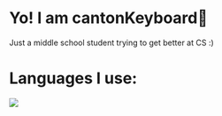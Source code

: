 # Yo! I am cantonKeyboard👋

Just a middle school student trying to get better at CS :)

# Languages I use:

<img src="https://skillicons.dev/icons?i=py,js,html,css" />
